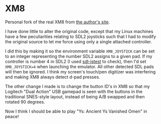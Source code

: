 # XM8

Personal fork of the real XM8 from [the author's site](http://retropc.net/pi/).

I have done little to alter the original code, except that my Linux machines
have a few peculiarities relating to SDL2 joysticks such that I had to modify
the original source to let me force using only a single attached controller.

I did this by making it so the environment variable `XM8_JOYSTICK` can be set
to an integer representing the number SDL2 assigns to a given pad. If my
controller is number 4 in SDL2 (I used [sdl-jstest](https://gitlab.com/sdl-jstest/sdl-jstest.git)
to check), then I'd set `XM8_JOYSTICK=4` when launching the emulator. All
other detected SDL pads will then be ignored. I think my screen's touch/pen
digitizer was interfering and making XM8 always detect d-pad presses.

The other change I made is to change the button ID's in XM8 so that my
Logitech "Dual Action" USB gamepad is seen with the buttons in the traditional
SNES-style layout, instead of being A/B swapped and then rotated 90 degrees.

Now I think I should be able to play "Ys: Ancient Ys Vanished Omen" in peace!
